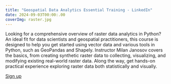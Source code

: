 ```yaml
---
title: "Geospatial Data Analytics Essential Training - LinkedIn"
date: 2024-09-03T00:00:.00
coverImg: raster.jpg
---
```




Looking for a comprehensive overview of raster data analytics in Python? An ideal fit for data scientists and geospatial practitioners, this course is designed to help you get started using vector data and various tools in Python, such as GeoPandas and Shapely. Instructor Milan Janosov covers the basics, from creating synthetic raster data to collecting, visualizing, and modifying existing real-world raster data. Along the way, get hands-on practical experience exploring raster data both statistically and visually. 

<!--more-->



[Sign up](https://www.linkedin.com/learning/geospatial-raster-data-analytics-in-python)
